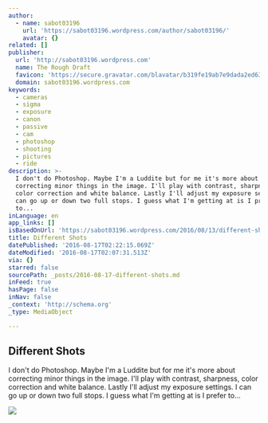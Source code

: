 ```yaml
---
author:
  - name: sabot03196
    url: 'https://sabot03196.wordpress.com/author/sabot03196/'
    avatar: {}
related: []
publisher:
  url: 'http://sabot03196.wordpress.com'
  name: The Rough Draft
  favicon: 'https://secure.gravatar.com/blavatar/b319fe19ab7e9dada2ed6314765cf932?s=16'
  domain: sabot03196.wordpress.com
keywords:
  - cameras
  - sigma
  - exposure
  - canon
  - passive
  - cam
  - photoshop
  - shooting
  - pictures
  - ride
description: >-
  I don't do Photoshop. Maybe I'm a Luddite but for me it's more about
  correcting minor things in the image. I'll play with contrast, sharpness,
  color correction and white balance. Lastly I'll adjust my exposure settings. I
  can go up or down two full stops. I guess what I'm getting at is I prefer
  to...
inLanguage: en
app_links: []
isBasedOnUrl: 'https://sabot03196.wordpress.com/2016/08/13/different-shots/'
title: Different Shots
datePublished: '2016-08-17T02:22:15.069Z'
dateModified: '2016-08-17T02:07:31.513Z'
via: {}
starred: false
sourcePath: _posts/2016-08-17-different-shots.md
inFeed: true
hasPage: false
inNav: false
_context: 'http://schema.org'
_type: MediaObject

---
```

<article style=""><h1>Different Shots</h1><p>I don't do Photoshop. Maybe I'm a Luddite but for me it's more about correcting minor things in the image. I'll play with contrast, sharpness, color correction and white balance. Lastly I'll adjust my exposure settings. I can go up or down two full stops. I guess what I'm getting at is I prefer to...</p><img src="https://sabot03196.files.wordpress.com/2016/06/dsc00929-x2.jpg?w=1280&amp;h=720" /></article>